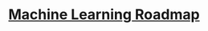 
# [Machine Learning Roadmap](https://whimsical.com/machine-learning-roadmap-by-ayush-singh-newera-J1EwnqAPUtF77ejgbRc8Hk)
